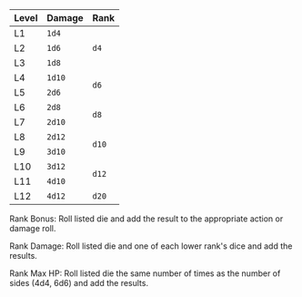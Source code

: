 <table>
  <thead>
    <tr>
      <th>Level</th>
      <th>Damage</th>
      <th>Rank</th>
    </tr>
  </thead>
  <tbody>
    <tr>
      <td>L1</td>
      <td><code>1d4</code></td>
      <td rowspan="5"><code>d4</code></td>
    <tr>
    <tr>
      <td>L2</td>
      <td><code>1d6</code></td>
    <tr>
    <tr>
      <td>L3</td>
      <td><code>1d8</code></td>
    <tr>
    <tr>
      <td>L4</td>
      <td><code>1d10</code></td>
      <td rowspan="3"><code>d6</code></td>
    <tr>
    <tr>
      <td>L5</td>
      <td><code>2d6</code></td>
    <tr>
    <tr>
      <td>L6</td>
      <td><code>2d8</code></td>
      <td rowspan="3"><code>d8</code></td>
    <tr>
    <tr>
      <td>L7</td>
      <td><code>2d10</code></td>
    <tr>
    <tr>
      <td>L8</td>
      <td><code>2d12</code></td>
      <td rowspan="3"><code>d10</code></td>
    <tr>
    <tr>
      <td>L9</td>
      <td><code>3d10</code></td>
    <tr>
    <tr>
      <td>L10</td>
      <td><code>3d12</code></td>
      <td rowspan="3"><code>d12</code></td>
    <tr>
    <tr>
      <td>L11</td>
      <td><code>4d10</code></td>
    <tr>
    <tr>
      <td>L12</td>
      <td><code>4d12</code></td>
      <td><code>d20</code></td>
    <tr>
  </tbody>
</table>

Rank Bonus: Roll listed die and add the result to the appropriate action or damage roll.

Rank Damage: Roll listed die and one of each lower rank's dice and add the results.

Rank Max HP: Roll listed die the same number of times as the number of sides (4d4, 6d6) and add the results.